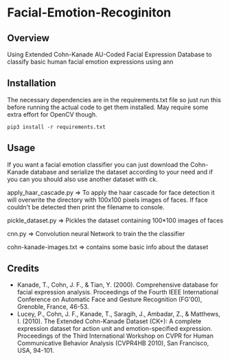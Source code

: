 # Facial-Emotion-Recoginiton
 
## Overview 
Using Extended Cohn-Kanade AU-Coded Facial Expression Database to classify basic human facial emotion expressions using ann

## Installation

The necessary dependencies are in the requirements.txt file so just run this before running the actual code to get them installed. May require some extra effort for OpenCV though.

``
pip3 install -r requirements.txt
``

## Usage

If you want a facial emotion classifier you can just download the Cohn-Kanade database and serialize the dataset according to your need and if you can you should also use another dataset with ck.

apply_haar\_cascade.py => To apply the haar cascade for face detection it will overwrite the directory with 100x100 pixels images of faces. If face couldn't be detected then print the filename to console.

pickle_dataset.py => Pickles the dataset containing 100*100 images of faces

cnn.py => Convolution neural Network to train the the classifier 

cohn-kanade-images.txt => contains some basic info about the dataset

## Credits
- Kanade, T., Cohn, J. F., & Tian, Y. (2000). Comprehensive database for facial expression analysis. Proceedings of the Fourth IEEE International Conference on Automatic Face and Gesture Recognition (FG'00), Grenoble, France, 46-53.
- Lucey, P., Cohn, J. F., Kanade, T., Saragih, J., Ambadar, Z., & Matthews, I. (2010). The Extended Cohn-Kanade Dataset (CK+): A complete expression dataset for action unit and emotion-specified expression. Proceedings of the Third International Workshop on CVPR for Human Communicative Behavior Analysis (CVPR4HB 2010), San Francisco, USA, 94-101.
